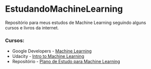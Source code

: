 # EstudandoMachineLearning

Repositório para meus estudos de Machine Learning seguindo alguns cursos e livros da internet.

### Cursos:

- Google Developers - [Machine Learning](https://www.youtube.com/playlist?list=PLOU2XLYxmsIIuiBfYad6rFYQU_jL2ryal)
- Udacity - [Intro to Machine Learning](https://classroom.udacity.com/courses/ud120)
- Repositório - [Plano de Estudo para Machine Learning](https://github.com/italojs/awesome-machine-learning-portugues)
